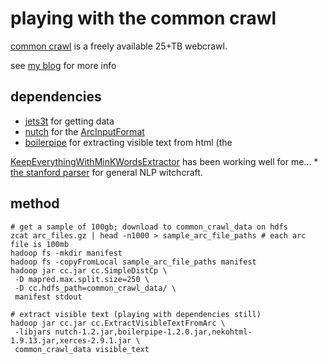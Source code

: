 # playing with the common crawl

<a href="http://www.commoncrawl.org">common crawl</a> is a freely available 25+TB webcrawl.

see <a href="http://matpalm.com/blog">my blog</a> for more info

## dependencies

* <a href="http://jets3t.s3.amazonaws.com/index.html">jets3t</a> for getting data
* <a href="http://nutch.apache.org/">nutch</a> for the <a href="http://nutch.apache.org/apidocs-1.2/org/apache/nutch/tools/arc/ArcInputFormat.html">ArcInputFormat</a>
* <a href="http://code.google.com/p/boilerpipe/">boilerpipe</a> for extracting visible text from html (the 
<a href="http://boilerpipe.googlecode.com/svn/trunk/boilerpipe-core/javadoc/1.0/de/l3s/boilerpipe/extractors/KeepEverythingWithMinKWordsExtractor.html">
KeepEverythingWithMinKWordsExtractor</a> has been working well for me...
* <a href="http://nlp.stanford.edu/software/lex-parser.shtml">the stanford parser</a> for general NLP witchcraft.

## method

    # get a sample of 100gb; download to common_crawl_data on hdfs
    zcat arc_files.gz | head -n1000 > sample_arc_file_paths # each arc file is 100mb
    hadoop fs -mkdir manifest
    hadoop fs -copyFromLocal sample_arc_file_paths manifest
    hadoop jar cc.jar cc.SimpleDistCp \
     -D mapred.max.split.size=250 \
     -D cc.hdfs_path=common_crawl_data/ \
     manifest stdout

    # extract visible text (playing with dependencies still)
    hadoop jar cc.jar cc.ExtractVisibleTextFromArc \
     -libjars nutch-1.2.jar,boilerpipe-1.2.0.jar,nekohtml-1.9.13.jar,xerces-2.9.1.jar \
     common_crawl_data visible_text

 
 

